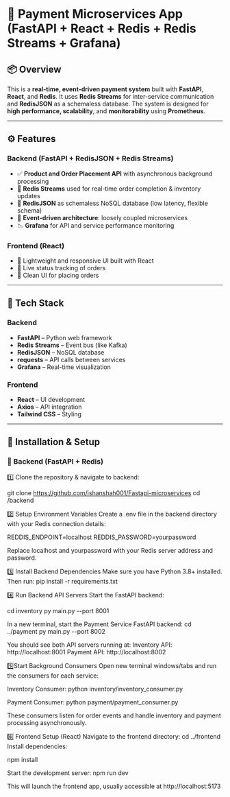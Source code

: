 # 🛵 Payment Microservices App (FastAPI + React + Redis + Redis Streams + Grafana)

## 📦 Overview
This is a **real-time, event-driven payment system** built with **FastAPI**, **React**, and **Redis**. It uses **Redis Streams** for inter-service communication and **RedisJSON** as a schemaless database. The system is designed for **high performance, scalability**, and **monitorability** using **Prometheus**.

---

## ⚙️ Features

### Backend (FastAPI + RedisJSON + Redis Streams)
- ✅ **Product and Order Placement API** with asynchronous background processing  
- 🧠 **Redis Streams** used for real-time order completion & inventory updates  
- 🚀 **RedisJSON** as schemaless NoSQL database (low latency, flexible schema)  
- 🔁 **Event-driven architecture**: loosely coupled microservices  
- 📉 **Grafana** for API and service performance monitoring  

### Frontend (React)
- 🎯 Lightweight and responsive UI built with React  
- 🔄 Live status tracking of orders  
- 🧼 Clean UI for placing orders  

---

## 🧰 Tech Stack

### Backend
- **FastAPI** – Python web framework  
- **Redis Streams** – Event bus (like Kafka)  
- **RedisJSON** – NoSQL database  
- **requests** – API calls between services  
- **Grafana** – Real-time visualization  

### Frontend
- **React** – UI development  
- **Axios** – API integration  
- **Tailwind CSS** – Styling  

---
## 🚀 Installation & Setup

### 🐍 Backend (FastAPI + Redis)

1️⃣ Clone the repository & navigate to backend:

git clone https://github.com/ishanshah001/Fastapi-microservices
cd /backend

2️⃣ Setup Environment Variables
Create a .env file in the backend directory with your Redis connection details:

REDDIS_ENDPOINT=localhost
REDDIS_PASSWORD=yourpassword

Replace localhost and yourpassword with your Redis server address and password.

3️⃣ Install Backend Dependencies
Make sure you have Python 3.8+ installed. Then run:
pip install -r requirements.txt

4️⃣ Run Backend API Servers
Start the FastAPI backend:

cd inventory
py main.py --port 8001

In a new terminal, start the Payment Service FastAPI backend:
cd ../payment
py main.py --port 8002

You should see both API servers running at:
Inventory API: http://localhost:8001
Payment API: http://localhost:8002

5️⃣Start Background Consumers
Open new terminal windows/tabs and run the consumers for each service:

Inventory Consumer:
python inventory/inventory_consumer.py

Payment Consumer:
python payment/payment_consumer.py

These consumers listen for order events and handle inventory and payment processing asynchronously.

6️⃣ Frontend Setup (React)
Navigate to the frontend directory:
cd ../frontend
Install dependencies:

npm install

Start the development server:
npm run dev

This will launch the frontend app, usually accessible at http://localhost:5173
